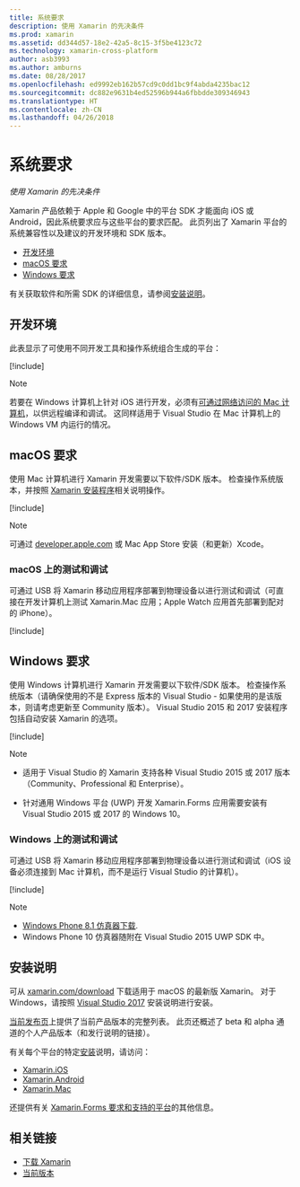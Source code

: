 ```yaml
---
title: 系统要求
description: 使用 Xamarin 的先决条件
ms.prod: xamarin
ms.assetid: dd344d57-18e2-42a5-8c15-3f5be4123c72
ms.technology: xamarin-cross-platform
author: asb3993
ms.author: amburns
ms.date: 08/28/2017
ms.openlocfilehash: ed9992eb162b57cd9c0dd1bc9f4abda4235bac12
ms.sourcegitcommit: dc882e9631b4ed52596b944a6fbbdde309346943
ms.translationtype: HT
ms.contentlocale: zh-CN
ms.lasthandoff: 04/26/2018
---
```

# <a name="system-requirements"></a>系统要求

_使用 Xamarin 的先决条件_

Xamarin 产品依赖于 Apple 和 Google 中的平台 SDK 才能面向 iOS 或 Android，因此系统要求应与这些平台的要求匹配。 此页列出了 Xamarin 平台的系统兼容性以及建议的开发环境和 SDK 版本。

- [开发环境](#devenv)
- [macOS 要求](#mac)
- [Windows 要求](#windows)

有关获取软件和所需 SDK 的详细信息，请参阅[安装说明](#install)。

<a name="devenv" />

## <a name="development-environments"></a>开发环境

此表显示了可使用不同开发工具和操作系统组合生成的平台：

[!include[](~/cross-platform/includes/development-environment.md)]


> [!NOTE]
> 若要在 Windows 计算机上针对 iOS 进行开发，必须有[可通过网络访问的 Mac 计算机](~/ios/get-started/installation/windows/connecting-to-mac/index.md)，以供远程编译和调试。 这同样适用于 Visual Studio 在 Mac 计算机上的 Windows VM 内运行的情况。

<a name="mac" />

## <a name="macos-requirements"></a>macOS 要求

使用 Mac 计算机进行 Xamarin 开发需要以下软件/SDK 版本。 检查操作系统版本，并按照 [Xamarin 安装程序](#install)相关说明操作。

[!include[](~/cross-platform/includes/macos-requirements.md)]

> [!NOTE]
> 可通过 [developer.apple.com](https://developer.apple.com/xcode/download/) 或 Mac App Store 安装（和更新）Xcode。

### <a name="testing--debugging-on-macos"></a>macOS 上的测试和调试

可通过 USB 将 Xamarin 移动应用程序部署到物理设备以进行测试和调试（可直接在开发计算机上测试 Xamarin.Mac 应用；Apple Watch 应用首先部署到配对的 iPhone）。

[!include[](~/cross-platform/includes/macos-testing.md)]


<a name="windows" />

## <a name="windows-requirements"></a>Windows 要求

使用 Windows 计算机进行 Xamarin 开发需要以下软件/SDK 版本。
检查操作系统版本（请确保使用的不是 Express 版本的 Visual Studio - 如果使用的是该版本，则请考虑更新至 Community 版本）。
Visual Studio 2015 和 2017 安装程序包括自动安装 Xamarin 的选项。

[!include[](~/cross-platform/includes/windows-requirements.md)]


> [!NOTE]
>
>* 适用于 Visual Studio 的 Xamarin 支持各种 Visual Studio 2015 或 2017 版本（Community、Professional 和 Enterprise）。
>
>* 针对通用 Windows 平台 (UWP) 开发 Xamarin.Forms 应用需要安装有 Visual Studio 2015 或 2017 的 Windows 10。


### <a name="testing--debugging-on-windows"></a>Windows 上的测试和调试

可通过 USB 将 Xamarin 移动应用程序部署到物理设备以进行测试和调试（iOS 设备必须连接到 Mac 计算机，而不是运行 Visual Studio 的计算机）。

[!include[](~/cross-platform/includes/windows-testing.md)]


> [!NOTE]
>
>* [Windows Phone 8.1 仿真器下载](https://www.microsoft.com/download/details.aspx?id=43719).
>* Windows Phone 10 仿真器随附在 Visual Studio 2015 UWP SDK 中。

<a name="install" />

## <a name="installation-instructions"></a>安装说明

可从 [xamarin.com/download](http://xamarin.com/download) 下载适用于 macOS 的最新版 Xamarin。 对于 Windows，请按照 [Visual Studio 2017](https://docs.microsoft.com/visualstudio/install/install-visual-studio) 安装说明进行安装。

[当前发布页](http://developer.xamarin.com/releases/current/)上提供了当前产品版本的完整列表。 此页还概述了 beta 和 alpha 通道的个人产品版本（和发行说明的链接）。

有关每个平台的特定[安装](~/cross-platform/get-started/installation/index.md)说明，请访问：

- [Xamarin.iOS](~/ios/get-started/installation/index.md)
- [Xamarin.Android](~/android/get-started/installation/index.md)
- [Xamarin.Mac](~/mac/get-started/installation.md)

还提供有关 [Xamarin.Forms 要求和支持的平台](~/xamarin-forms/get-started/installation.md)的其他信息。


## <a name="related-links"></a>相关链接

- [下载 Xamarin](https://xamarin.com/download/)
- [当前版本](https://developer.xamarin.com/releases/current/)
